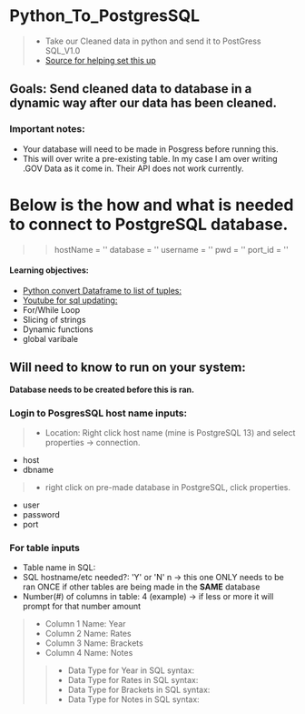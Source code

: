 # Python_To_PostgresSQL
> * Take our Cleaned data in python and send it to PostGress SQL_V1.0
> * [Source for helping set this up](https://www.youtube.com/watch?v=M2NzvnfS-hI)
## Goals: Send cleaned data to database in a dynamic way after our data has been cleaned.  
### Important notes:
* Your database will need to be made in Posgress before running this.
* This will over write a pre-existing table. In my case I am over writing .GOV Data as it come in. Their API does not work currently.

# Below is the how and what is needed to connect to PostgreSQL database.


> > hostName = '' 
> > database = '' 
> > username = ''
> > pwd = ''
> > port_id = ''

#### Learning objectives:
* [Python convert Dataframe to list of tuples:](https://pythonguides.com/python-convert-dataframe-to-list/)
* [Youtube for sql updating:](https://www.youtube.com/watch?v=M2NzvnfS-hI)
* For/While Loop
* Slicing of strings
* Dynamic functions
* global varibale

## Will need to know to run on your system:
**Database needs to be created before this is ran.**
### Login to PosgresSQL host name inputs:
> * Location: Right click host name (mine is PostgreSQL 13) and select properties -> connection. 
* host
* dbname 
> * right click on pre-made database in PostgreSQL, click properties. 
* user
* password
* port

### For table inputs
* Table name in SQL: 
* SQL hostname/etc needed?: 'Y' or 'N' n   -> this one ONLY needs to be ran ONCE if other tables are being made in the **SAME** database
* Number(#) of columns in table: 4 (example) -> if less or more it will prompt for that number amount
> * Column 1 Name: Year 
> * Column 2 Name: Rates 
> * Column 3 Name: Brackets 
> * Column 4 Name: Notes 
> > * Data Type for Year in SQL syntax: 
> > * Data Type for Rates in SQL syntax: 
> > * Data Type for Brackets in SQL syntax: 
> > * Data Type for Notes in SQL syntax: 
